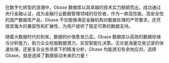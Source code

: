 在数字化转型的浪潮中，Gbase 数据库以其卓越的技术实力脱颖而出，成功通过央行金融认证，成为金融行业数据管理领域的佼佼者。作为一款高性能、高安全性的国产数据库产品，Gbase 不仅能够满足金融机构对数据处理的严苛要求，还凭借其强大的兼容性和扩展性，为用户提供了稳定可靠的数据支持。

随着大数据时代的到来，数据的价值愈发凸显。Gbase 数据库以高效的数据存储与分析能力，助力企业挖掘数据潜力，实现智能化决策。无论是海量交易记录的快速处理，还是复杂业务场景下的精准分析，Gbase 均能游刃有余地应对。选择 Gbase，就是选择了数据驱动未来的力量！